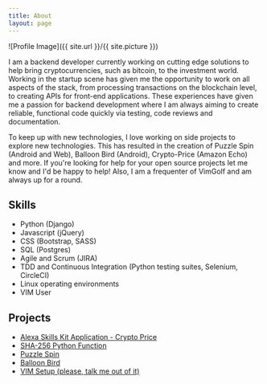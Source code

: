 ```yaml
---
title: About
layout: page
---
```

![Profile Image]({{ site.url }}/{{ site.picture }})

I am a backend developer currently working on cutting edge solutions to help
bring cryptocurrencies, such as bitcoin, to the investment world. Working in
the startup scene has given me the opportunity to work on all aspects of the
stack, from processing transactions on the blockchain level, to creating APIs
for front-end applications. These experiences have given me a passion for
backend development where I am always aiming to create reliable, functional
code quickly via testing, code reviews and documentation.

To keep up with new technologies, I love working on side projects to explore
new technologies. This has resulted in the creation of Puzzle Spin (Android
and Web), Balloon Bird (Android), Crypto-Price (Amazon Echo) and more. If
you're looking for help for your open source projects let me know and I'd be
happy to help! Also, I am a frequenter of VimGolf and am always up for a round.

## Skills

* Python (Django)
* Javascript (jQuery)
* CSS (Bootstrap, SASS)
* SQL (Postgres)
* Agile and Scrum (JIRA)
* TDD and Continuous Integration (Python testing suites, Selenium, CircleCI)
* Linux operating environments
* VIM User

## Projects

* [Alexa Skills Kit Application - Crypto Price](https://github.com/CraigLangford/Crypto-Price)
* [SHA-256 Python Function](https://github.com/CraigLangford/Cryptographic-Functions)
* [Puzzle Spin](http://puzzlespin.com)
* [Balloon Bird](https://play.google.com/store/apps/details?id=com.pebble.upstream.android)
* [VIM Setup (please, talk me out of it)](https://github.com/CraigLangford/Vim-Setup)
